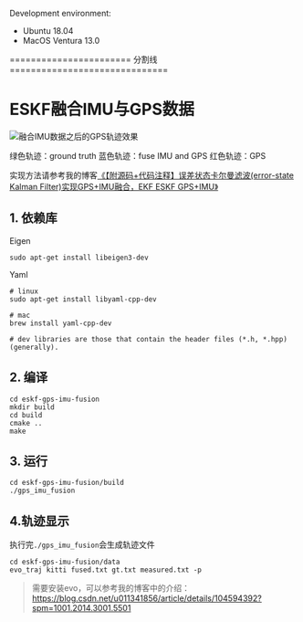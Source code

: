 Development environment: 
- Ubuntu 18.04 
- MacOS Ventura 13.0


======================= 分割线 ==============================

# ESKF融合IMU与GPS数据


![融合IMU数据之后的GPS轨迹效果](https://img-blog.csdnimg.cn/20210304150232490.png?x-oss-process=image/watermark,type_ZmFuZ3poZW5naGVpdGk,shadow_10,text_aHR0cHM6Ly9ibG9nLmNzZG4ubmV0L3UwMTEzNDE4NTY=,size_16,color_FFFFFF,t_70#pic_center)

绿色轨迹：ground truth
蓝色轨迹：fuse IMU and GPS
红色轨迹：GPS

实现方法请参考我的博客[《【附源码+代码注释】误差状态卡尔曼滤波(error-state Kalman Filter)实现GPS+IMU融合，EKF ESKF GPS+IMU》](https://blog.csdn.net/u011341856/article/details/114262451)

## 1.  依赖库

Eigen

```shell
sudo apt-get install libeigen3-dev
```

Yaml

```shell
# linux 
sudo apt-get install libyaml-cpp-dev

# mac
brew install yaml-cpp-dev

# dev libraries are those that contain the header files (*.h, *.hpp) (generally).
```

## 2. 编译

```shell
cd eskf-gps-imu-fusion
mkdir build
cd build
cmake ..
make 
```

## 3. 运行

```shell
cd eskf-gps-imu-fusion/build
./gps_imu_fusion
```

## 4.轨迹显示

执行完`./gps_imu_fusion`会生成轨迹文件

```shell
cd eskf-gps-imu-fusion/data
evo_traj kitti fused.txt gt.txt measured.txt -p
```

> 需要安装evo，可以参考我的博客中的介绍：https://blog.csdn.net/u011341856/article/details/104594392?spm=1001.2014.3001.5501
